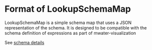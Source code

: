 # Format of LookupSchemaMap

LookupSchemaMap is a simple schema map that uses a JSON representation of the schema. It is designed to be compatible with the schema definition of expressions as part of mwater-visualization

See [schema details](https://github.com/mWater/mwater-visualization/blob/master/docs/Schema.md)
